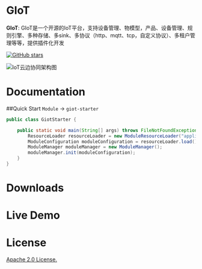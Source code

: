GIoT
==========
**GIoT**: GIoT是一个开源的IoT平台，支持设备管理、物模型，产品、设备管理、规则引擎、多种存储、多sink、多协议（http、mqtt、tcp，自定义协议）、多租户管理等等，提供插件化开发

[![GitHub stars](https://img.shields.io/github/stars/GerryYuan/giot.svg?style=for-the-badge&label=Stars&logo=github)](https://github.com/GerryYuan/giot)

![IoT云边协同架构图](https://user-images.githubusercontent.com/11907624/111753822-41009900-88d2-11eb-9018-3d37dd2a9493.png)

# Documentation
##Quick Start
`Module` -> `giot-starter`
```java
public class GiotStarter {

    public static void main(String[] args) throws FileNotFoundException, ContainerConfigException, ContainerStartException {
        ResourceLoader resourceLoader = new ModuleResourceLoader("application.yml");
        ModuleConfiguration moduleConfiguration = resourceLoader.load();
        ModuleManager moduleManager = new ModuleManager();
        moduleManager.init(moduleConfiguration);
    }
}
```
# Downloads
# Live Demo
# License
[Apache 2.0 License.](LICENSE)
